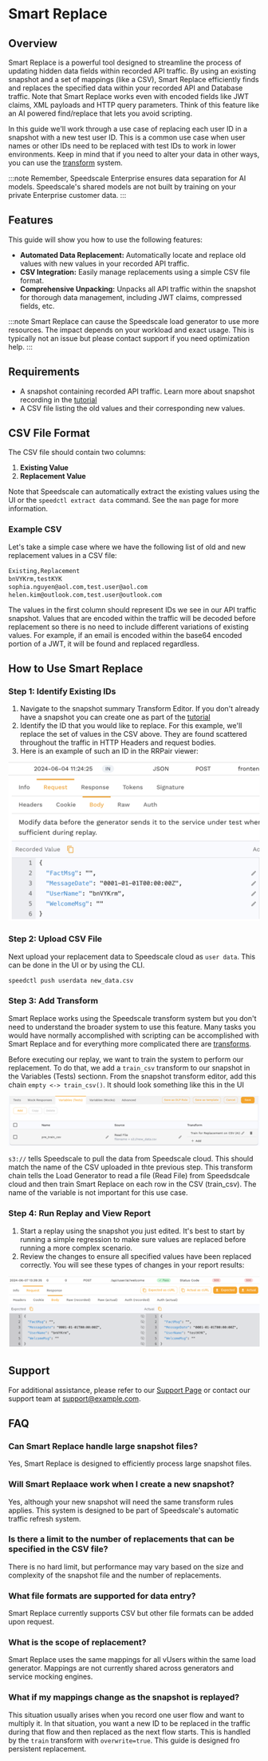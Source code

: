 # Smart Replace

## Overview

Smart Replace is a powerful tool designed to streamline the process of updating hidden data fields within recorded API traffic. By using an existing snapshot and a set of mappings (like a CSV), Smart Replace efficiently finds and replaces the specified data within your recorded API and Database traffic. Note that Smart Replace works even with encoded fields like JWT claims, XML payloads and HTTP query parameters. Think of this feature like an AI powered find/replace that lets you avoid scripting.

In this guide we'll work through a use case of replacing each user ID in a snapshot with a new test user ID. This is a common use case when user names or other IDs need to be replaced with test IDs to work in lower environments. Keep in mind that if you need to alter your data in other ways, you can use the [transform](../reference/transform-traffic/README.md) system.

:::note
Remember, Speedscale Enterprise ensures data separation for AI models. Speedscale's shared models are not built by training on your private Enterprise customer data.
:::

## Features

This guide will show you how to use the following features:

- **Automated Data Replacement:** Automatically locate and replace old values with new values in your recorded API traffic.
- **CSV Integration:** Easily manage replacements using a simple CSV file format.
- **Comprehensive Unpacking:** Unpacks all API traffic within the snapshot for thorough data management, including JWT claims, compressed fields, etc.

:::note
Smart Replace can cause the Speedscale load generator to use more resources. The impact depends on your workload and exact usage. This is typically not an issue but please contact support if you need optimization help.
:::

## Requirements

- A snapshot containing recorded API traffic. Learn more about snapshot recording in the [tutorial](../tutorial.md)
- A CSV file listing the old values and their corresponding new values.

## CSV File Format

The CSV file should contain two columns:
1. **Existing Value**
2. **Replacement Value**

Note that Speedscale can automatically extract the existing values using the UI or the `speedctl extract data` command. See the `man` page for more information.

### Example CSV

Let's take a simple case where we have the following list of old and new replacement values in a CSV file:

```csv
Existing,Replacement
bnVYKrm,testKYK
sophia.nguyen@aol.com,test.user@aol.com
helen.kim@outlook.com,test.user@outlook.com
```

The values in the first column should represent IDs we see in our API traffic snapshot. Values that are encoded within the traffic will be decoded before replacement so there is no need to include different variations of existing values. For example, if an email is encoded within the base64 encoded portion of a JWT, it will be found and replaced regardless.

## How to Use Smart Replace

### Step 1: Identify Existing IDs

1. Navigate to the snapshot summary Transform Editor. If you don't already have a snapshot you can create one as part of the [tutorial](../tutorial.md)
2. Identify the ID that you would like to replace. For this example, we'll replace the set of values in the CSV above. They are found scattered throughout the traffic in HTTP Headers and request bodies.
3. Here is an example of such an ID in the RRPair viewer:

![id_example](./smart_replace/id_exmple.png)

### Step 2: Upload CSV File

Next upload your replacement data to Speedscale cloud as `user data`. This can be done in the UI or by using the CLI.

```bash
speedctl push userdata new_data.csv
```

### Step 3: Add Transform

Smart Replace works using the Speedscale transform system but you don't need to understand the broader system to use this feature. Many tasks you would have normally accomplished with scripting can be accomplished with Smart Replace and for everything more complicated there are [transforms](../reference/transform-traffic/README.md).

Before executing our replay, we want to train the system to perform our replacement. To do that, we add a `train_csv` transform to our snapshot in the Variables (Tests) sectionn. From the snapshot transform editor, add this chain `empty <-> train_csv()`. It should look something like this in the UI

![transform_example](./smart_replace/transform_example.png)

`s3://` tells Speedscale to pull the data from Speedscale cloud. This should match the name of the CSV uploaded in thte previous step. This transform chain tells the Load Generator to read a file (Read File) from Speedsdcale cloud and then train Smart Replace on each row in the CSV (train_csv). The name of the variable is not important for this use case.

### Step 4: Run Replay and View Report

1. Start a replay using the snapshot you just edited. It's best to start by running a simple regression to make sure values are replaced before running a more complex scenario.
2. Review the changes to ensure all specified values have been replaced correctly. You will see these types of changes in your report results:

![diff_results](./smart_replace/diff_results.png)

## Support

For additional assistance, please refer to our [Support Page](#) or contact our support team at support@example.com.

## FAQ

### Can Smart Replace handle large snapshot files?

Yes, Smart Replace is designed to efficiently process large snapshot files.

### Will Smart Replaace work when I create a new snapshot?

Yes, although your new snapshot will need the same transform rules applies. This system is designed to be part of Speedscale's automatic traffic refresh system.

### Is there a limit to the number of replacements that can be specified in the CSV file?

There is no hard limit, but performance may vary based on the size and complexity of the snapshot file and the number of replacements.

### What file formats are supported for data entry?

Smart Replace currently supports CSV but other file formats can be added upon request.

### What is the scope of replacement?

Smart Replace uses the same mappings for all vUsers within the same load generator. Mappings are not currently shared across generators and service mocking engines.

### What if my mappings change as the snapshot is replayed?

This situation usually arises when you record one user flow and want to multiply it. In that situation, you want a new ID to be replaced in the traffic during that flow and then replaced as the next flow starts. This is handled by the `train` transform with `overwrite=true`. This guide is designed fro persistent replacement.
